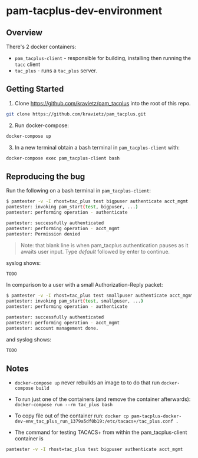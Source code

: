 # pam-tacplus-dev-environment

## Overview

There's 2 docker containers:
- `pam_tacplus-client` - responsible for building, installing then running the `tacc` client
- `tac_plus` - runs a `tac_plus` server.

## Getting Started

1. Clone https://github.com/kravietz/pam_tacplus into the root of this repo.

```bash
git clone https://github.com/kravietz/pam_tacplus.git
```

2. Run docker-compose:
```bash
docker-compose up
```

3. In a new terminal obtain a bash terminal in `pam_tacplus-client` with:
```bash
docker-compose exec pam_tacplus-client bash
```

## Reproducing the bug

Run the following on a bash terminal in `pam_tacplus-client`:
```bash
$ pamtester -v -I rhost=tac_plus test bigpuser authenticate acct_mgmt
pamtester: invoking pam_start(test, bigpuser, ...)
pamtester: performing operation - authenticate

pamtester: successfully authenticated
pamtester: performing operation - acct_mgmt
pamtester: Permission denied
```
> Note: that blank line is when pam_tacplus authentication pauses as it awaits user input. Type _default_ followed by enter to continue.

syslog shows:
```bash
TODO
```
In comparison to a user with a small Authorization-Reply packet:
```bash
$ pamtester -v -I rhost=tac_plus test smallpuser authenticate acct_mgmt
pamtester: invoking pam_start(test, smallpuser, ...)
pamtester: performing operation - authenticate

pamtester: successfully authenticated
pamtester: performing operation - acct_mgmt
pamtester: account management done.
```
and syslog shows:
```bash
TODO
```

## Notes
- `docker-compose up` never rebuilds an image to to do that run `docker-compose build`

- To run just one of the containers (and remove the container afterwards):
`docker-compose run --rm tac_plus bash`

- To copy file out of the container run: `docker cp pam-tacplus-docker-dev-env_tac_plus_run_1379a5df0b19:/etc/tacacs+/tac_plus.conf .`

- The command for testing TACACS+ from within the pam_tacplus-client container is 
```bash
pamtester -v -I rhost=tac_plus test bigpuser authenticate acct_mgmt
```
